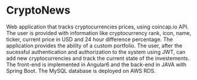 # CryptoNews

Web application that tracks cryptocurrencies prices, using coincap.io API. The user is provided with information like cryptocurrency rank, icon, name, ticker, current price in USD and 24 hour difference percentage. The application provides the ability of a custom portfolio. The user, after the sucessful authentication and authorization to the system using JWT, can add new cryptocurrencies and track the current state of the investements. The front-end is implemented in Angular6 and the back-end in JAVA with Spring Boot. The MySQL database is deployed on AWS RDS.

